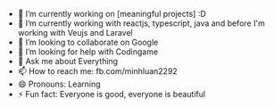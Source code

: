 - 🔭 I’m currently working on [meaningful projects] :D
- 🌱 I’m currently working with reactjs, typescript, java and before I'm working with Veujs and Laravel
- 👯 I’m looking to collaborate on Google
- 🤔 I’m looking for help with Codingame
- 💬 Ask me about Everything
- 📫 How to reach me: fb.com/minhluan2292
- 😄 Pronouns: Learning 
- ⚡ Fun fact: Everyone is good, everyone is beautiful

